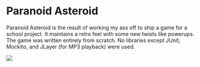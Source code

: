 # Paranoid Asteroid

Paranoid Asteroid is the result of working my ass off to ship a game for a school project. It maintains a retro feel with some new twists like powerups. The game was written entirely from scratch. No libraries except JUnit, Mockito, and JLayer (for MP3 playback) were used.

![](http://i.imgur.com/IwRNykn.png)

